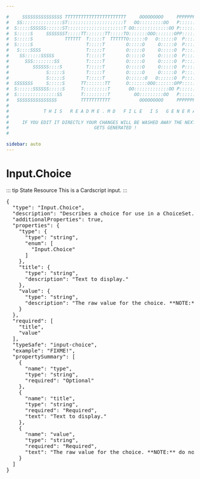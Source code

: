 ```yaml
---

#     SSSSSSSSSSSSSSS TTTTTTTTTTTTTTTTTTTTTTT     OOOOOOOOO     PPPPPPPPPPPPPPPPP    !!!  
#   SS:::::::::::::::ST:::::::::::::::::::::T   OO:::::::::OO   P::::::::::::::::P  !!:!! 
#  S:::::SSSSSS::::::ST:::::::::::::::::::::T OO:::::::::::::OO P::::::PPPPPP:::::P !:::! 
#  S:::::S     SSSSSSST:::::TT:::::::TT:::::TO:::::::OOO:::::::OPP:::::P     P:::::P!:::! 
#  S:::::S            TTTTTT  T:::::T  TTTTTTO::::::O   O::::::O  P::::P     P:::::P!:::! 
#  S:::::S                    T:::::T        O:::::O     O:::::O  P::::P     P:::::P!:::! 
#   S::::SSSS                 T:::::T        O:::::O     O:::::O  P::::PPPPPP:::::P !:::! 
#    SS::::::SSSSS            T:::::T        O:::::O     O:::::O  P:::::::::::::PP  !:::! 
#      SSS::::::::SS          T:::::T        O:::::O     O:::::O  P::::PPPPPPPPP    !:::! 
#         SSSSSS::::S         T:::::T        O:::::O     O:::::O  P::::P            !:::! 
#              S:::::S        T:::::T        O:::::O     O:::::O  P::::P            !!:!! 
#              S:::::S        T:::::T        O::::::O   O::::::O  P::::P             !!!   
#  SSSSSSS     S:::::S      TT:::::::TT      O:::::::OOO:::::::OPP::::::PP                 
#  S::::::SSSSSS:::::S      T:::::::::T       OO:::::::::::::OO P::::::::P           !!!  
#  S:::::::::::::::SS       T:::::::::T         OO:::::::::OO   P::::::::P          !!:!! 
#   SSSSSSSSSSSSSSS         TTTTTTTTTTT           OOOOOOOOO     PPPPPPPPPP           !!!  
#                                                                                          
#             T H I S   R E A D M E . M D   F I L E   I S   G E N E R A T E D !           
#                                                                                         
#     IF YOU EDIT IT DIRECTLY YOUR CHANGES WILL BE WASHED AWAY THE NEXT TIME THIS FILE  
#                                GETS GENERATED !
#                                                                                         

sidebar: auto
---
```


# Input.Choice

::: tip State Resource
This is a Cardscript input.
:::


<pre>
{
  "type": "Input.Choice",
  "description": "Describes a choice for use in a ChoiceSet.",
  "additionalProperties": true,
  "properties": {
    "type": {
      "type": "string",
      "enum": [
        "Input.Choice"
      ]
    },
    "title": {
      "type": "string",
      "description": "Text to display."
    },
    "value": {
      "type": "string",
      "description": "The raw value for the choice. **NOTE:** do not use a `,` in the value, since a `ChoiceSet` with `isMultiSelect` set to `true` returns a comma-delimited string of choice values."
    }
  },
  "required": [
    "title",
    "value"
  ],
  "typeSafe": "input-choice",
  "example": "FIXME!",
  "propertySummary": [
    {
      "name": "type",
      "type": "string",
      "required": "Optional"
    },
    {
      "name": "title",
      "type": "string",
      "required": "Required",
      "text": "Text to display."
    },
    {
      "name": "value",
      "type": "string",
      "required": "Required",
      "text": "The raw value for the choice. **NOTE:** do not use a `,` in the value, since a `ChoiceSet` with `isMultiSelect` set to `true` returns a comma-delimited string of choice values."
    }
  ]
}
</pre>

